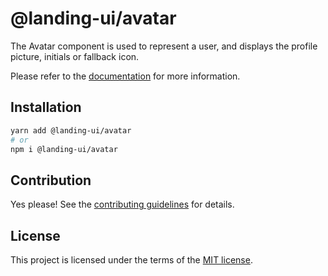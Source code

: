 # @landing-ui/avatar

The Avatar component is used to represent a user, and displays the profile picture, initials or fallback icon.

Please refer to the [documentation](https://landing-ui.vercel.app/docs/components/avatar) for more information.

## Installation

```sh
yarn add @landing-ui/avatar
# or
npm i @landing-ui/avatar
```

## Contribution

Yes please! See the
[contributing guidelines](https://github.com/PanagiotisPitsikoulis/landing.ui/blob/master/CONTRIBUTING.md)
for details.

## License

This project is licensed under the terms of the
[MIT license](https://github.com/PanagiotisPitsikoulis/landing.ui/blob/master/LICENSE).
